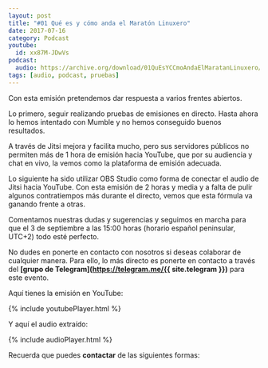 ```yaml
---
layout: post
title: "#01 Qué es y cómo anda el Maratón Linuxero"
date: 2017-07-16
category: Podcast
youtube:
  id: xx87M-JDwVs
podcast:
  audio: https://archive.org/download/01QuEsYCCmoAndaElMaratanLinuxero/#01%20Qu%C3%A9%20es%20y%20c%C3%B3mo%20anda%20el%20Marat%C3%B3n%20Linuxero
tags: [audio, podcast, pruebas]
---
```

Con esta emisión pretendemos dar respuesta a varios frentes abiertos.

Lo primero, seguir realizando pruebas de emisiones en directo. Hasta ahora lo hemos intentado con Mumble y no hemos conseguido buenos resultados.

A través de Jitsi mejora y facilita mucho, pero sus servidores públicos no permiten más de 1 hora de emisión hacia YouTube, que por su audiencia y chat en vivo, la vemos como la plataforma de emisión adecuada.

Lo siguiente ha sido utilizar OBS Studio como forma de conectar el audio de Jitsi hacia YouTube. Con esta emisión de 2 horas y media y a falta de pulir algunos contratiempos más durante el directo, vemos que esta fórmula va ganando frente a otras.

Comentamos nuestras dudas y sugerencias y seguimos en marcha para que el 3 de septiembre a las 15:00 horas (horario español peninsular, UTC+2) todo esté perfecto.

No dudes en ponerte en contacto con nosotros si deseas colaborar de cualquier manera. Para ello, lo más directo es ponerte en contacto a través del **[grupo de Telegram](https://telegram.me/{{ site.telegram }})** para este evento.

Aquí tienes la emisión en YouTube:

{% include youtubePlayer.html %}

Y aquí el audio extraído:

{% include audioPlayer.html %}

Recuerda que puedes **contactar** de las siguientes formas:

